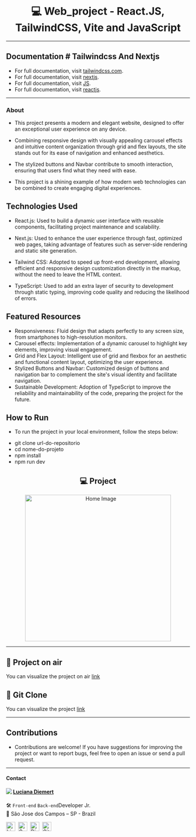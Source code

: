 <h1 align="center"> 💻 Web_project - React.JS, TailwindCSS, Vite and JavaScript </h1>

------

## Documentation # Tailwindcss And  Nextjs

* For full documentation, visit [tailwindcss.com](https://tailwindcss.com/).<br>
* For full documentation, visit [nextjs](https://nextjs.org/docs/).<br>
* For full documentation, visit [JS](https://developer.mozilla.org/pt-BR/docs/Web/JavaScript).<br>
* For full documentation, visit [reactjs](https://pt-br.legacy.reactjs.org/docs/getting-started.html).<br>

------

### About
* This project presents a modern and elegant website, designed to offer an exceptional user experience on any device. 
* Combining responsive design with visually appealing carousel effects and intuitive 
content organization through grid and flex layouts, the site stands out for its ease of navigation and enhanced
aesthetics. 

* The stylized buttons and Navbar contribute to smooth interaction, ensuring that users find what they need with ease.
* This project is a shining example of how modern web technologies can be combined to create engaging digital experiences.


## Technologies Used

* React.js: Used to build a dynamic user interface with reusable components, facilitating project maintenance and scalability.
  
* Next.js: Used to enhance the user experience through fast, optimized web pages, taking advantage of features such
  as server-side rendering and static site generation.
  
* Tailwind CSS: Adopted to speed up front-end development, allowing efficient and responsive design customization
  directly in the markup, without the need to leave the HTML context.
  
*  TypeScript: Used to add an extra layer of security to development through static typing, improving code quality
   and reducing the likelihood of errors.


## Featured Resources

* Responsiveness: Fluid design that adapts perfectly to any screen size, from smartphones to high-resolution monitors.
* Carousel effects: Implementation of a dynamic carousel to highlight key elements, improving visual engagement.
* Grid and Flex Layout: Intelligent use of grid and flexbox for an aesthetic and functional content layout,
  optimizing the user experience.
* Stylized Buttons and Navbar: Customized design of buttons and navigation bar to complement the site's visual
  identity and facilitate navigation.
* Sustainable Development: Adoption of TypeScript to improve the reliability and maintainability of the code,
   preparing the project for the future.

## How to Run

* To run the project in your local environment, follow the steps below:

- git clone url-do-repositorio<br>
- cd nome-do-projeto<br>
- npm install<br>
- npm run dev<br>


<h2 align="center"> 💻 Project</h2>
<div align="center">
 <img src="./src/img/proj.png" width="400px" alt="Home Image"/>
</div>

-------

## 🔖 Project on air
You can visualize the project on air [link](https://reactjstailwindcss.netlify.app/  )


## 🔖 Git Clone
You can visualize the project [link]( https://github.com/ludiemert/react-tailwindcss.git )


---

## Contributions

* Contributions are welcome! If you have suggestions for improving the project or want to report bugs, 
feel free to open an issue or send a pull request.

---

#### Contact

<img align="left" src="https://www.github.com/ludiemert.png?size=150">

#### [**Luciana Diemert**](https://github.com/ludiemert)

🛠 `Front-end` `Back-end`Developer Jr. <br>
📍 São Jose dos Campos – SP - Brazil

<a href="https://www.linkedin.com/in/lucianadiemert" target="_blank"><img src="https://img.shields.io/badge/LinkedIn-0077B5?style=flat&logo=linkedin&logoColor=white" alt="LinkedIn Badge" height="25"></a>&nbsp;
<a href="mailto:lucianadiemert@gmail.com" target="_blank"><img src="https://img.shields.io/badge/Gmail-D14836?style=flat&logo=gmail&logoColor=white" alt="Gmail Badge" height="25"></a>&nbsp;
<a href="#"><img src="https://img.shields.io/badge/Discord-%237289DA.svg?logo=discord&logoColor=white" title="LuDiem#0654" alt="Discord Badge" height="25"></a>&nbsp;
<a href="https://www.github.com/ludiemert" target="_blank"><img src="https://img.shields.io/badge/GitHub-100000?style=flat&logo=github&logoColor=white" alt="GitHub Badge" height="25"></a>&nbsp;

<br clear="left"/>

